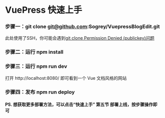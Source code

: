 # VuePress 快速上手

### 步骤一：git clone git@github.com:Sogrey/VuepressBlogEdit.git

此处使用了SSH，你可能会遇到[git clone Permission Denied (publickey)问题](https://sogrey.github.io/article/git-clone-%E8%A7%A3%E5%86%B3Permission-Denied-publickey-%E9%97%AE%E9%A2%98/)

### 步骤二：运行 npm install

### 步骤三：运行 npm run dev

打开 http://localhost:8080/ 即可看到一个 Vue 文档风格的网站

### 步骤四：发布 npm run deploy

#### PS. 想获取更多部署方法，可以点击“快速上手” 第五节 部署上线，按步骤操作即可
